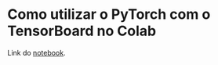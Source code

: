 # Como utilizar o PyTorch com o TensorBoard no Colab

Link do [notebook](https://colab.research.google.com/drive/1PVeDOW8CowoxVSYIxUTOH7dJcGju1j8L#scrollTo=FiMGB-uEphaZ).
